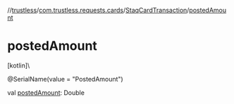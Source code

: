 //[trustless](../../../index.md)/[com.trustless.requests.cards](../index.md)/[StaqCardTransaction](index.md)/[postedAmount](posted-amount.md)

# postedAmount

[kotlin]\

@SerialName(value = &quot;PostedAmount&quot;)

val [postedAmount](posted-amount.md): Double
